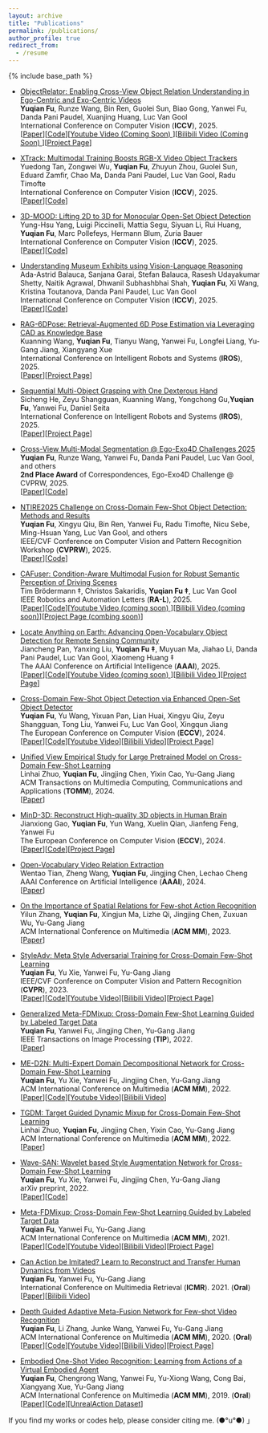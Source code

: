 ```yaml
---
layout: archive
title: "Publications"
permalink: /publications/
author_profile: true
redirect_from:
  - /resume
---
```



{% include base_path %}


<ul>
 <li>
    <p><a href="">ObjectRelator: Enabling Cross-View Object Relation Understanding in Ego-Centric and Exo-Centric Videos</a><br/><strong>Yuqian Fu</strong>, Runze Wang, Bin Ren, Guolei Sun, Biao Gong, Yanwei Fu, Danda Pani Paudel, Xuanjing Huang, Luc Van Gool<br /> International Conference on Computer Vision  (<strong>ICCV</strong>), 2025. 
    <br /> [<a href="https://arxiv.org/pdf/2411.19083">Paper</a>][<a href="https://github.com/lovelyqian/ObjectRelator">Code</a>][<a href="">Youtube Video (Coming Soon) </a>][<a href="">Bilibili Video (Coming Soon) </a>][<a href="http://yuqianfu.com/ObjectRelator/">Project Page</a>]</p>
  </li>
   <li>
    <p><a href="">XTrack: Multimodal Training Boosts RGB-X Video Object Trackers</a>
    <br/>Yuedong Tan, Zongwei Wu, <strong>Yuqian Fu</strong>, Zhuyun Zhou, Guolei Sun, Eduard Zamfir, Chao Ma, Danda Pani Paudel, Luc Van Gool, Radu Timofte<br /> International Conference on Computer Vision  (<strong>ICCV</strong>), 2025. 
    <br /> [<a href="">Paper</a>][<a href="https://royyang0714.github.io/3D-MOOD/">Code</a>]</p>
  </li>
     <li>
    <p><a href="">3D-MOOD: Lifting 2D to 3D for Monocular Open-Set Object Detection</a>
    <br/>Yung-Hsu Yang, Luigi Piccinelli, Mattia Segu, Siyuan Li, Rui Huang, <strong>Yuqian Fu</strong>, Marc Pollefeys, Hermann Blum, Zuria Bauer<br /> International Conference on Computer Vision  (<strong>ICCV</strong>), 2025. 
    <br /> [<a href="https://arxiv.org/pdf/2507.23567?">Paper</a>][<a href="">Code</a>]</p>
  </li>
    <li>
    <p><a href="">Understanding Museum Exhibits using Vision-Language Reasoning</a>
    <br/>Ada-Astrid Balauca, Sanjana Garai, Stefan Balauca, Rasesh Udayakumar Shetty, Naitik Agrawal, Dhwanil Subhashbhai Shah, <strong>Yuqian Fu</strong>, Xi Wang, Kristina Toutanova, Danda Pani Paudel, Luc Van Gool<br /> International Conference on Computer Vision  (<strong>ICCV</strong>), 2025. 
    <br /> [<a href="https://arxiv.org/pdf/2412.01370">Paper</a>][<a href="">Code</a>]</p>
  </li>
 <li>
    <p><a href="">RAG-6DPose: Retrieval-Augmented 6D Pose Estimation via Leveraging CAD as Knowledge Base</a><br/>Kuanning Wang, <strong>Yuqian Fu</strong>, Tianyu Wang, Yanwei Fu, Longfei Liang, Yu-Gang Jiang, Xiangyang Xue<br /> International Conference on Intelligent Robots and Systems (<strong>IROS</strong>), 2025. 
    <br /> [<a href="https://arxiv.org/pdf/2506.18856">Paper</a>][<a href="https://sressers.github.io/RAG-6DPose/">Project Page</a>]</p>
  </li>
 <li>
    <p><a href="">Sequential Multi-Object Grasping with One Dexterous Hand</a><br />Sicheng He, Zeyu Shangguan, Kuanning Wang, Yongchong Gu,<strong>Yuqian Fu</strong>, Yanwei Fu, Daniel Seita<br /> International Conference on Intelligent Robots and Systems (<strong>IROS</strong>), 2025. 
    <br /> [<a href="https://arxiv.org/pdf/2503.09078">Paper</a>][<a href="https://hesic73.github.io/SeqMultiGrasp/">Project Page</a>]</p>
  </li>
 <li>
    <p><a href="">Cross-View Multi-Modal Segmentation @ Ego-Exo4D Challenges 2025</a><br /><strong>Yuqian Fu</strong>, Runze Wang, Yanwei Fu, Danda Pani Paudel, Luc Van Gool, and others<br /> <strong>2nd Place Award</strong> of Correspondences, Ego-Exo4D Challenge @ CVPRW, 2025. 
    <br /> [<a href="https://arxiv.org/abs/2506.05856">Paper</a>][<a href="https://github.com/lovelyqian/ObjectRelator">Code</a>]</p>
  </li>
    <li>
    <p><a href="">NTIRE2025 Challenge on Cross-Domain Few-Shot Object Detection: Methods and Results</a><br /><strong>Yuqian Fu</strong>, Xingyu Qiu, Bin Ren, Yanwei Fu, Radu Timofte, Nicu Sebe, Ming-Hsuan Yang, Luc Van Gool, and others<br />IEEE/CVF Conference on Computer Vision and Pattern Recognition Workshop (<strong>CVPRW</strong>), 2025. 
    <br /> [<a href="https://arxiv.org/pdf/2504.10685">Paper</a>][<a href="https://github.com/lovelyqian/NTIRE2025_CDFSOD">Code</a>]</p>
  </li>
    <li>
    <p><a href="">CAFuser: Condition-Aware Multimodal Fusion for Robust Semantic Perception of Driving Scenes</a><br />Tim Brödermann ‡, Christos Sakaridis, <strong>Yuqian Fu ‡</strong>, Luc Van Gool<br />IEEE Robotics and Automation Letters (<strong>RA-L</strong>), 2025. 
    <br /> [<a href="https://arxiv.org/pdf/2410.10791?">Paper</a>][<a href="https://github.com/timbroed/CAFuser">Code</a>][<a href="">Youtube Video (coming soon) </a>][<a href="">Bilibili Video (coming soon)</a>][<a href="">Project Page (combing soon)</a>]</p>
  </li>
    <li>
    <p><a href="">Locate Anything on Earth: Advancing Open-Vocabulary Object Detection for Remote Sensing Community</a><br />Jiancheng Pan, Yanxing Liu, <strong>Yuqian Fu ‡</strong>, Muyuan Ma, Jiahao Li, Danda Pani Paudel, Luc Van Gool, Xiaomeng Huang ‡<br /> The AAAI Conference on Artificial Intelligence (<strong>AAAI</strong>), 2025. 
    <br /> [<a href="https://arxiv.org/pdf/2408.09110">Paper</a>][<a href="https://github.com/jaychempan/LAE-DINO">Code</a>][<a href="">Youtube Video (coming soon) </a>][<a href="https://www.bilibili.com/video/BV1YWAkeMEGz/?vd_source=668a0bb77d7d7b855bde68ecea1232e7">Bilibili Video </a>][<a href="https://jianchengpan.space/LAE-website/index.html">Project Page</a>]</p>
  </li>
    <li>
    <p><a href="">Cross-Domain Few-Shot Object Detection via Enhanced Open-Set Object Detector</a><br /><strong>Yuqian Fu</strong>, Yu Wang, Yixuan Pan, Lian Huai, Xingyu Qiu, Zeyu Shangguan, Tong Liu, Yanwei Fu, Luc Van Gool, Xingqun Jiang<br /> The European Conference on Computer Vision (<strong>ECCV</strong>), 2024. 
    <br /> [<a href="https://arxiv.org/pdf/2402.03094">Paper</a>][<a href="https://github.com/lovelyqian/CDFSOD-benchmark">Code</a>][<a href="https://www.youtube.com/watch?v=t5vREYQIup8">Youtube Video</a>][<a href="https://www.bilibili.com/video/BV17v4UetEdF/?vd_source=668a0bb77d7d7b855bde68ecea1232e7#reply113142138936707">Bilibili Video</a>][<a href="http://yuqianfu.com/CDFSOD-benchmark">Project Page</a>]</p>
  </li>
  <li>
    <p><a href="">Unified View Empirical Study for Large Pretrained Model on Cross-Domain Few-Shot Learning</a><br />Linhai Zhuo, <strong>Yuqian Fu</strong>, Jingjing Chen, Yixin Cao, Yu-Gang Jiang<br /> ACM Transactions on Multimedia Computing, Communications and Applications (<strong>TOMM</strong>), 2024. 
    <br /> [<a href="https://dl.acm.org/doi/full/10.1145/3673231?casa_token=ss6gdrAiQHkAAAAA:JLszbgQbVbh-Tp9DPPw4GCw0_0n6ZrcyAcUBvN5kxsubNSso3b31t4pupPhIjIcXxajpkq5_R9DoLQ">Paper</a>]</p>
  </li>
  <li>
    <p><a href="">MinD-3D: Reconstruct High-quality 3D objects in Human Brain</a><br />Jianxiong Gao, <strong>Yuqian Fu</strong>, Yun Wang, Xuelin Qian, Jianfeng Feng, Yanwei Fu <br/> The European Conference on Computer Vision (<strong>ECCV</strong>), 2024.<br /> [<a href="https://arxiv.org/abs/2312.07485">Paper</a>][<a href="https://huggingface.co/datasets/Fudan-fMRI/fMRI-Shape">Code</a>][<a href="https://jianxgao.github.io/MinD-3D">Project Page</a>]</p>
  </li>
  <li>
    <p><a href="">Open-Vocabulary Video Relation Extraction</a><br />Wentao Tian, Zheng Wang, <strong>Yuqian Fu</strong>, Jingjing Chen, Lechao Cheng<br /> AAAI Conference on Artificial Intelligence  (<strong>AAAI</strong>), 2024.<br /> [<a href="https://arxiv.org/abs/2312.15670">Paper</a>]</p>
  </li>
  <li>
    <p><a href="">On the Importance of Spatial Relations for Few-shot Action Recognition</a><br />Yilun Zhang, <strong>Yuqian Fu</strong>, Xingjun Ma, Lizhe Qi, Jingjing Chen, Zuxuan Wu, Yu-Gang Jiang<br /> ACM International Conference on Multimedia (<strong>ACM MM</strong>), 2023.<br /> [<a href="https://arxiv.org/pdf/2308.07119.pdf">Paper</a>]</p>
  </li>
  <li>
    <p><a href="">StyleAdv: Meta Style Adversarial Training for Cross-Domain Few-Shot Learning</a><br /><strong>Yuqian Fu</strong>, Yu Xie, Yanwei Fu, Yu-Gang Jiang<br /> IEEE/CVF Conference on Computer Vision and Pattern Recognition (<strong>CVPR</strong>), 2023. <br /> [<a href="https://arxiv.org/pdf/2302.09309.pdf">Paper</a>][<a href="https://github.com/lovelyqian/StyleAdv-CDFSL">Code</a>][<a href="https://youtu.be/YB-S2YF22mc">Youtube Video</a>][<a href="https://www.bilibili.com/video/BV1th4y1s78H/?spm_id_from=333.999.0.0&vd_source=668a0bb77d7d7b855bde68ecea1232e7">Bilibili Video</a>][<a href="http://yuqianfu.com/PJ-StyleAdv">Project Page</a>]</p>
  </li>
  <li>
    <p><a href="">Generalized Meta-FDMixup: Cross-Domain Few-Shot Learning Guided by Labeled Target Data</a><br /><strong>Yuqian Fu</strong>, Yanwei Fu, Jingjing Chen, Yu-Gang Jiang<br /> IEEE Transactions on Image Processing (<strong>TIP</strong>), 2022.<br /> [<a href="https://ieeexplore.ieee.org/stamp/stamp.jsp?tp=&arnumber=9942934">Paper</a>]</p>
  </li>
  <li>
    <p><a href="">ME-D2N: Multi-Expert Domain Decompositional Network for Cross-Domain Few-Shot Learning</a><br /><strong>Yuqian Fu</strong>, Yu Xie, Yanwei Fu, Jingjing Chen, Yu-Gang Jiang<br /> ACM International Conference on Multimedia (<strong>ACM MM</strong>), 2022.<br /> [<a href="https://arxiv.org/pdf/2210.05280.pdf">Paper</a>][<a href="https://github.com/lovelyqian/ME-D2N_for_CDFSL">Code</a>][<a href="https://www.youtube.com/watch?v=crCoaBLuFeA">Youtube Video</a>][<a href="https://www.bilibili.com/video/BV1GG4y1p7if/?vd_source=668a0bb77d7d7b855bde68ecea1232e7">Bilibili Video</a>]</p>
  </li>
  <li>
    <p><a href="">TGDM: Target Guided Dynamic Mixup for Cross-Domain Few-Shot Learning</a><br />Linhai Zhuo, <strong>Yuqian Fu</strong>, Jingjing Chen, Yixin Cao, Yu-Gang Jiang<br /> ACM International Conference on Multimedia (<strong>ACM MM</strong>), 2022.<br /> [<a href="https://arxiv.org/pdf/2210.05392.pdf">Paper</a>]</p>
  </li>
  <li>
    <p><a href="https://arxiv.org/abs/2203.07656">Wave-SAN: Wavelet based Style Augmentation Network for Cross-Domain Few-Shot Learning</a><br /> <strong>Yuqian Fu</strong>, Yu Xie, Yanwei Fu, Jingjing Chen, Yu-Gang Jiang<br /> arXiv preprint, 2022. <br /> [<a href="https://arxiv.org/pdf/2203.07656.pdf">Paper</a>][<a href="https://github.com/lovelyqian/wave-SAN-CDFSL">Code</a>]</p>
  </li>
  <li>
    <p><a href="https://arxiv.org/abs/2107.11978">Meta-FDMixup: Cross-Domain Few-Shot Learning Guided by Labeled Target Data</a><br /><strong>Yuqian Fu</strong>, Yanwei Fu, Yu-Gang Jiang<br /> ACM International Conference on Multimedia (<strong>ACM MM</strong>), 2021. <br /> [<a href="https://arxiv.org/pdf/2107.11978.pdf">Paper</a>][<a href="https://github.com/lovelyqian/Meta-FDMixup">Code</a>][<a href="https://www.youtube.com/watch?v=G8Mlde4FpsU">Youtube Video</a>][<a href="https://www.bilibili.com/video/BV1xT4y1f7B6?spm_id_from=333.999.0.0&vd_source=668a0bb77d7d7b855bde68ecea1232e7">Bilibili Video</a>][<a href="http://yuqianfu.com/PJ-MetaFDMixup">Project Page</a>]</p>
  </li>
  <li>
    <p><a href="https://arxiv.org/abs/2107.11756">Can Action be Imitated? Learn to Reconstruct and Transfer Human Dynamics from Videos</a><br /><strong>Yuqian Fu</strong>, Yanwei Fu, Yu-Gang Jiang<br /> International Conference on Multimedia Retrieval (<strong>ICMR</strong>). 2021. (<strong>Oral</strong>)<br /> [<a href="https://arxiv.org/pdf/2107.11756.pdf">Paper</a>][<a href="https://www.bilibili.com/video/BV1VY41147xt?spm_id_from=333.999.0.0">Bilibili Video</a>]</p>
  </li>
  <li>
    <p><a href="https://arxiv.org/abs/2010.09982">Depth Guided Adaptive Meta-Fusion Network for Few-shot Video Recognition
</a><br /><strong>Yuqian Fu</strong>, Li Zhang, Junke Wang, Yanwei Fu, Yu-Gang Jiang<br /> ACM International Conference on Multimedia (<strong>ACM MM</strong>), 2020. (<strong>Oral</strong>)<br /> [<a href="https://arxiv.org/pdf/2010.09982.pdf">Paper</a>][<a href="https://github.com/lovelyqian/AMeFu-Net">Code</a>][<a href="https://www.youtube.com/watch?v=KqNYuZD5xdw">Youtube Video</a>][<a href="https://www.bilibili.com/video/BV1i44y1t78U?spm_id_from=333.999.0.0">Bilibili Video</a>][<a href="http://yuqianfu.com/PJ-AMeFuNet">Project Page</a>]</p>
  </li>
  <li>
    <p><a href="http://www.cs.cmu.edu/~yuxiongw/research/Embodied_One-Shot_Video_Recognition_Learning_from_Actions_of_a_Virtual_Embodied_Agent.pdf"> Embodied One-Shot Video Recognition: Learning from Actions of a Virtual Embodied Agent </a><br /> <strong>Yuqian Fu</strong>, Chengrong Wang, Yanwei Fu, Yu-Xiong Wang, Cong Bai, Xiangyang Xue, Yu-Gang Jiang<br /> ACM International Conference on Multimedia (<strong>ACM MM</strong>), 2019. (<strong>Oral</strong>) <br /> [<a href="http://www.cs.cmu.edu/~yuxiongw/research/Embodied_One-Shot_Video_Recognition_Learning_from_Actions_of_a_Virtual_Embodied_Agent.pdf">Paper</a>][<a href="https://github.com/lovelyqian/Embodied-One-Shot-Video-Recognition">Code</a>][<a href="http://yuqianfu.com/UnrealAction-Dataset">UnrealAction Dataset</a>]</p>
  </li>
</ul>


If you find my works or codes help, please consider citing me. (●°u°●)​ 」




